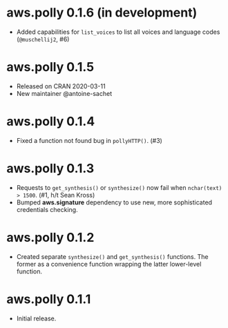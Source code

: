 # aws.polly 0.1.6 (in development)

* Added capabilities for `list_voices` to list all voices and language codes (`@muschellij2`, #6)

# aws.polly 0.1.5

* Released on CRAN 2020-03-11
* New maintainer @antoine-sachet

# aws.polly 0.1.4

* Fixed a function not found bug in `pollyHTTP()`. (#3)

# aws.polly 0.1.3

* Requests to `get_synthesis()` or `synthesize()` now fail when `nchar(text) > 1500`. (#1, h/t Sean Kross)
* Bumped **aws.signature** dependency to use new, more sophisticated credentials checking.

# aws.polly 0.1.2

* Created separate `synthesize()` and `get_synthesis()` functions. The former as a convenience function wrapping the latter lower-level function.

# aws.polly 0.1.1

* Initial release.
